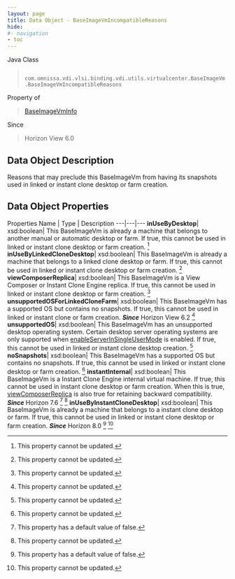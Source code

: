 ```yaml
---
layout: page
title: Data Object - BaseImageVmIncompatibleReasons
hide:
#- navigation
- toc
---
```






Java Class
> ` com.omnissa.vdi.vlsi.binding.vdi.utils.virtualcenter.BaseImageVm.BaseImageVmIncompatibleReasons`

Property of
> [BaseImageVmInfo](vdi.utils.virtualcenter.BaseImageVm.BaseImageVmInfo.md#field_detail)

Since
> Horizon View 6.0


## Data Object Description

Reasons that may preclude this BaseImageVm from having its snapshots used in linked or instant clone desktop or farm creation.

## Data Object Properties
Properties
Name |  Type |  Description
---|---|---
**inUseByDesktop**|  xsd:boolean|  This BaseImageVm is already a machine that belongs to another manual or automatic desktop or farm. If true, this cannot be used in linked or instant clone desktop or farm creation. [^2]
**inUseByLinkedCloneDesktop**|  xsd:boolean|  This BaseImageVm is already a machine that belongs to a linked clone desktop or farm. If true, this cannot be used in linked or instant clone desktop or farm creation. [^2]
**viewComposerReplica**|  xsd:boolean|  This BaseImageVm is a View Composer or Instant Clone Engine replica. If true, this cannot be used in linked or instant clone desktop or farm creation. [^2]
**unsupportedOSForLinkedCloneFarm**|  xsd:boolean|  This BaseImageVm has a supported OS but contains no snapshots. If true, this cannot be used in linked or instant clone or farm creation.  **_Since_** Horizon View 6.2 [^2]
**unsupportedOS**|  xsd:boolean|  This BaseImageVm has an unsupported desktop operating system. Certain desktop server operating systems are only supported when [enableServerInSingleUserMode](vdi.infrastructure.GlobalSettings.GeneralData.md#enableServerInSingleUserMode) is enabled. If true, this cannot be used in linked or instant clone desktop creation. [^2]
**noSnapshots**|  xsd:boolean|  This BaseImageVm has a supported OS but contains no snapshots. If true, this cannot be used in linked or instant clone desktop or farm creation. [^2]
**instantInternal**|  xsd:boolean|  This BaseImageVm is a Instant Clone Engine internal virtual machine. If true, this cannot be used in instant clone desktop or farm creation. When this is true, [viewComposerReplica](vdi.utils.virtualcenter.BaseImageVm.BaseImageVmIncompatibleReasons.md#viewComposerReplica) is also true for retaining backward compatibility.  **_Since_** Horizon 7.6 [^5] [^2]
**inUseByInstantCloneDesktop**|  xsd:boolean|  This BaseImageVm is already a machine that belongs to a instant clone desktop or farm. If true, this cannot be used in linked or instant clone desktop or farm creation.  **_Since_** Horizon 8.0 [^5] [^2]


 


[^2]: This property cannot be updated.
[^5]: This property has a default value of false.